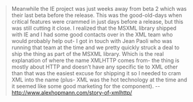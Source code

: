 > Meanwhile the IE project was just weeks away from beta 2 which was their last beta before the release. This was the good-old-days when critical features were crammed in just days before a release, but this was still cutting it close. I realized that the MSXML library shipped with IE and I had some good contacts over in the XML team who would probably help out- I got in touch with Jean Paoli who was running that team at the time and we pretty quickly struck a deal to ship the thing as part of the MSXML library. Which is the real explanation of where the name XMLHTTP comes from- the thing is mostly about HTTP and doesn’t have any specific tie to XML other than that was the easiest excuse for shipping it so I needed to cram XML into the name (plus- XML was the hot technology at the time and it seemed like some good marketing for the component).
> -- http://www.alexhopmann.com/story-of-xmlhttp/
